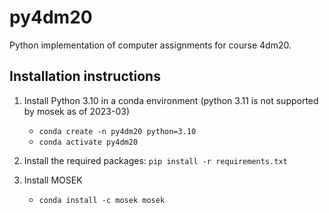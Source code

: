 # py4dm20

Python implementation of computer assignments for course 4dm20.

## Installation instructions

1. Install Python 3.10 in a conda environment (python 3.11 is not supported by mosek as of 2023-03)
    - `conda create -n py4dm20 python=3.10`
    - `conda activate py4dm20`

2. Install the required packages: `pip install -r requirements.txt`
3. Install MOSEK
    - `conda install -c mosek mosek`
